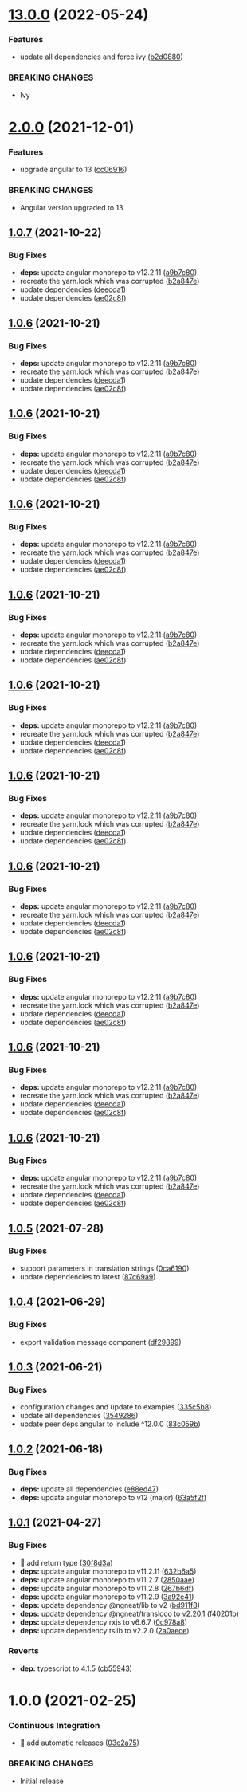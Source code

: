 # [13.0.0](https://github.com/RiskChallenger/translation-validation/compare/v12.0.0...v13.0.0) (2022-05-24)


### Features

* update all dependencies and force ivy ([b2d0880](https://github.com/RiskChallenger/translation-validation/commit/b2d0880c586617d7dfca58eea6d91fa28bbce632))


### BREAKING CHANGES

* Ivy

# [2.0.0](https://github.com/RiskChallenger/translation-validation/compare/v1.0.7...v2.0.0) (2021-12-01)


### Features

* upgrade angular to 13 ([cc06916](https://github.com/RiskChallenger/translation-validation/commit/cc06916163d64bafd559ab1e1834e20dd6727008))


### BREAKING CHANGES

* Angular version upgraded to 13

## [1.0.7](https://github.com/RiskChallenger/translation-validation/compare/v1.0.6...v1.0.7) (2021-10-22)


### Bug Fixes

* **deps:** update angular monorepo to v12.2.11 ([a9b7c80](https://github.com/RiskChallenger/translation-validation/commit/a9b7c806a3c205667eee96d52e1d7238b9a73a3e))
* recreate the yarn.lock which was corrupted ([b2a847e](https://github.com/RiskChallenger/translation-validation/commit/b2a847ea5d11ee8773e8fa0b3909fe2593cc50cc))
* update dependencies ([deecda1](https://github.com/RiskChallenger/translation-validation/commit/deecda18e4ff2f0805bb5d9f367ab092fe9c68f2))
* update dependencies ([ae02c8f](https://github.com/RiskChallenger/translation-validation/commit/ae02c8ffc383d838d610975177d8f8d010d970a9))

## [1.0.6](https://github.com/RiskChallenger/translation-validation/compare/v1.0.5...v1.0.6) (2021-10-21)


### Bug Fixes

* **deps:** update angular monorepo to v12.2.11 ([a9b7c80](https://github.com/RiskChallenger/translation-validation/commit/a9b7c806a3c205667eee96d52e1d7238b9a73a3e))
* recreate the yarn.lock which was corrupted ([b2a847e](https://github.com/RiskChallenger/translation-validation/commit/b2a847ea5d11ee8773e8fa0b3909fe2593cc50cc))
* update dependencies ([deecda1](https://github.com/RiskChallenger/translation-validation/commit/deecda18e4ff2f0805bb5d9f367ab092fe9c68f2))
* update dependencies ([ae02c8f](https://github.com/RiskChallenger/translation-validation/commit/ae02c8ffc383d838d610975177d8f8d010d970a9))

## [1.0.6](https://github.com/RiskChallenger/translation-validation/compare/v1.0.5...v1.0.6) (2021-10-21)


### Bug Fixes

* **deps:** update angular monorepo to v12.2.11 ([a9b7c80](https://github.com/RiskChallenger/translation-validation/commit/a9b7c806a3c205667eee96d52e1d7238b9a73a3e))
* recreate the yarn.lock which was corrupted ([b2a847e](https://github.com/RiskChallenger/translation-validation/commit/b2a847ea5d11ee8773e8fa0b3909fe2593cc50cc))
* update dependencies ([deecda1](https://github.com/RiskChallenger/translation-validation/commit/deecda18e4ff2f0805bb5d9f367ab092fe9c68f2))
* update dependencies ([ae02c8f](https://github.com/RiskChallenger/translation-validation/commit/ae02c8ffc383d838d610975177d8f8d010d970a9))

## [1.0.6](https://github.com/RiskChallenger/translation-validation/compare/v1.0.5...v1.0.6) (2021-10-21)


### Bug Fixes

* **deps:** update angular monorepo to v12.2.11 ([a9b7c80](https://github.com/RiskChallenger/translation-validation/commit/a9b7c806a3c205667eee96d52e1d7238b9a73a3e))
* recreate the yarn.lock which was corrupted ([b2a847e](https://github.com/RiskChallenger/translation-validation/commit/b2a847ea5d11ee8773e8fa0b3909fe2593cc50cc))
* update dependencies ([deecda1](https://github.com/RiskChallenger/translation-validation/commit/deecda18e4ff2f0805bb5d9f367ab092fe9c68f2))
* update dependencies ([ae02c8f](https://github.com/RiskChallenger/translation-validation/commit/ae02c8ffc383d838d610975177d8f8d010d970a9))

## [1.0.6](https://github.com/RiskChallenger/translation-validation/compare/v1.0.5...v1.0.6) (2021-10-21)


### Bug Fixes

* **deps:** update angular monorepo to v12.2.11 ([a9b7c80](https://github.com/RiskChallenger/translation-validation/commit/a9b7c806a3c205667eee96d52e1d7238b9a73a3e))
* recreate the yarn.lock which was corrupted ([b2a847e](https://github.com/RiskChallenger/translation-validation/commit/b2a847ea5d11ee8773e8fa0b3909fe2593cc50cc))
* update dependencies ([deecda1](https://github.com/RiskChallenger/translation-validation/commit/deecda18e4ff2f0805bb5d9f367ab092fe9c68f2))
* update dependencies ([ae02c8f](https://github.com/RiskChallenger/translation-validation/commit/ae02c8ffc383d838d610975177d8f8d010d970a9))

## [1.0.6](https://github.com/RiskChallenger/translation-validation/compare/v1.0.5...v1.0.6) (2021-10-21)


### Bug Fixes

* **deps:** update angular monorepo to v12.2.11 ([a9b7c80](https://github.com/RiskChallenger/translation-validation/commit/a9b7c806a3c205667eee96d52e1d7238b9a73a3e))
* recreate the yarn.lock which was corrupted ([b2a847e](https://github.com/RiskChallenger/translation-validation/commit/b2a847ea5d11ee8773e8fa0b3909fe2593cc50cc))
* update dependencies ([deecda1](https://github.com/RiskChallenger/translation-validation/commit/deecda18e4ff2f0805bb5d9f367ab092fe9c68f2))
* update dependencies ([ae02c8f](https://github.com/RiskChallenger/translation-validation/commit/ae02c8ffc383d838d610975177d8f8d010d970a9))

## [1.0.6](https://github.com/RiskChallenger/translation-validation/compare/v1.0.5...v1.0.6) (2021-10-21)


### Bug Fixes

* **deps:** update angular monorepo to v12.2.11 ([a9b7c80](https://github.com/RiskChallenger/translation-validation/commit/a9b7c806a3c205667eee96d52e1d7238b9a73a3e))
* recreate the yarn.lock which was corrupted ([b2a847e](https://github.com/RiskChallenger/translation-validation/commit/b2a847ea5d11ee8773e8fa0b3909fe2593cc50cc))
* update dependencies ([deecda1](https://github.com/RiskChallenger/translation-validation/commit/deecda18e4ff2f0805bb5d9f367ab092fe9c68f2))
* update dependencies ([ae02c8f](https://github.com/RiskChallenger/translation-validation/commit/ae02c8ffc383d838d610975177d8f8d010d970a9))

## [1.0.6](https://github.com/RiskChallenger/translation-validation/compare/v1.0.5...v1.0.6) (2021-10-21)


### Bug Fixes

* **deps:** update angular monorepo to v12.2.11 ([a9b7c80](https://github.com/RiskChallenger/translation-validation/commit/a9b7c806a3c205667eee96d52e1d7238b9a73a3e))
* recreate the yarn.lock which was corrupted ([b2a847e](https://github.com/RiskChallenger/translation-validation/commit/b2a847ea5d11ee8773e8fa0b3909fe2593cc50cc))
* update dependencies ([deecda1](https://github.com/RiskChallenger/translation-validation/commit/deecda18e4ff2f0805bb5d9f367ab092fe9c68f2))
* update dependencies ([ae02c8f](https://github.com/RiskChallenger/translation-validation/commit/ae02c8ffc383d838d610975177d8f8d010d970a9))

## [1.0.6](https://github.com/RiskChallenger/translation-validation/compare/v1.0.5...v1.0.6) (2021-10-21)


### Bug Fixes

* **deps:** update angular monorepo to v12.2.11 ([a9b7c80](https://github.com/RiskChallenger/translation-validation/commit/a9b7c806a3c205667eee96d52e1d7238b9a73a3e))
* recreate the yarn.lock which was corrupted ([b2a847e](https://github.com/RiskChallenger/translation-validation/commit/b2a847ea5d11ee8773e8fa0b3909fe2593cc50cc))
* update dependencies ([deecda1](https://github.com/RiskChallenger/translation-validation/commit/deecda18e4ff2f0805bb5d9f367ab092fe9c68f2))
* update dependencies ([ae02c8f](https://github.com/RiskChallenger/translation-validation/commit/ae02c8ffc383d838d610975177d8f8d010d970a9))

## [1.0.6](https://github.com/RiskChallenger/translation-validation/compare/v1.0.5...v1.0.6) (2021-10-21)


### Bug Fixes

* **deps:** update angular monorepo to v12.2.11 ([a9b7c80](https://github.com/RiskChallenger/translation-validation/commit/a9b7c806a3c205667eee96d52e1d7238b9a73a3e))
* recreate the yarn.lock which was corrupted ([b2a847e](https://github.com/RiskChallenger/translation-validation/commit/b2a847ea5d11ee8773e8fa0b3909fe2593cc50cc))
* update dependencies ([deecda1](https://github.com/RiskChallenger/translation-validation/commit/deecda18e4ff2f0805bb5d9f367ab092fe9c68f2))
* update dependencies ([ae02c8f](https://github.com/RiskChallenger/translation-validation/commit/ae02c8ffc383d838d610975177d8f8d010d970a9))

## [1.0.6](https://github.com/RiskChallenger/translation-validation/compare/v1.0.5...v1.0.6) (2021-10-21)


### Bug Fixes

* **deps:** update angular monorepo to v12.2.11 ([a9b7c80](https://github.com/RiskChallenger/translation-validation/commit/a9b7c806a3c205667eee96d52e1d7238b9a73a3e))
* recreate the yarn.lock which was corrupted ([b2a847e](https://github.com/RiskChallenger/translation-validation/commit/b2a847ea5d11ee8773e8fa0b3909fe2593cc50cc))
* update dependencies ([deecda1](https://github.com/RiskChallenger/translation-validation/commit/deecda18e4ff2f0805bb5d9f367ab092fe9c68f2))
* update dependencies ([ae02c8f](https://github.com/RiskChallenger/translation-validation/commit/ae02c8ffc383d838d610975177d8f8d010d970a9))

## [1.0.5](https://github.com/RiskChallenger/translation-validation/compare/v1.0.4...v1.0.5) (2021-07-28)


### Bug Fixes

* support parameters in translation strings ([0ca6190](https://github.com/RiskChallenger/translation-validation/commit/0ca6190b2c4bcd05286a4a7773ad664c8bae9e31))
* update dependencies to latest ([87c69a9](https://github.com/RiskChallenger/translation-validation/commit/87c69a96eff0050dd744f815e83961b1c1c9e647))

## [1.0.4](https://github.com/RiskChallenger/translation-validation/compare/v1.0.3...v1.0.4) (2021-06-29)


### Bug Fixes

* export validation message component ([df29899](https://github.com/RiskChallenger/translation-validation/commit/df29899a8b810d1f6eab5cc86bd40a8b490d6dab))

## [1.0.3](https://github.com/RiskChallenger/translation-validation/compare/v1.0.2...v1.0.3) (2021-06-21)


### Bug Fixes

* configuration changes and update to examples ([335c5b8](https://github.com/RiskChallenger/translation-validation/commit/335c5b88e556af401ebab236b851121b362466c4))
* update all dependencies ([3549286](https://github.com/RiskChallenger/translation-validation/commit/3549286a537088ab9c8a044fbc0e6916d0353dca))
* update peer deps angular to include ^12.0.0 ([83c059b](https://github.com/RiskChallenger/translation-validation/commit/83c059bee06993a78f3563089ca6525694d258d7))

## [1.0.2](https://github.com/RiskChallenger/translation-validation/compare/v1.0.1...v1.0.2) (2021-06-18)


### Bug Fixes

* **deps:** update all dependencies ([e88ed47](https://github.com/RiskChallenger/translation-validation/commit/e88ed47328ce46f0e8ac9bb0bfd1bb0b2069a20f))
* **deps:** update angular monorepo to v12 (major) ([63a5f2f](https://github.com/RiskChallenger/translation-validation/commit/63a5f2fd78305dcc634dbfcb6603cf5a7f958a61))

## [1.0.1](https://github.com/RiskChallenger/translation-validation/compare/v1.0.0...v1.0.1) (2021-04-27)


### Bug Fixes

* 🐛 add return type ([30f8d3a](https://github.com/RiskChallenger/translation-validation/commit/30f8d3a1d36773277de59b1d56e7d50c7fa53374))
* **deps:** update angular monorepo to v11.2.11 ([632b6a5](https://github.com/RiskChallenger/translation-validation/commit/632b6a563b78a271a96d73d5d30ac834eddcd256))
* **deps:** update angular monorepo to v11.2.7 ([2850aae](https://github.com/RiskChallenger/translation-validation/commit/2850aae585bbe734fd2db3fad771351dd7a43046))
* **deps:** update angular monorepo to v11.2.8 ([267b6df](https://github.com/RiskChallenger/translation-validation/commit/267b6df93d05976526c141bcd3627515caa41c35))
* **deps:** update angular monorepo to v11.2.9 ([3a92e41](https://github.com/RiskChallenger/translation-validation/commit/3a92e41393e0eeb8a10a0d2e2b483265ba063107))
* **deps:** update dependency @ngneat/lib to v2 ([bd911f8](https://github.com/RiskChallenger/translation-validation/commit/bd911f8fa23aa01e43f8294a7664d67cbe15e6da))
* **deps:** update dependency @ngneat/transloco to v2.20.1 ([f40201b](https://github.com/RiskChallenger/translation-validation/commit/f40201b6d0bc9530aae193f83fa0cb1f57931b3d))
* **deps:** update dependency rxjs to v6.6.7 ([0c978a8](https://github.com/RiskChallenger/translation-validation/commit/0c978a83ec8e4a3b53a436d6e85394b64111f49e))
* **deps:** update dependency tslib to v2.2.0 ([2a0aece](https://github.com/RiskChallenger/translation-validation/commit/2a0aece97c16a3f1d0088546e84625a931bba76f))


### Reverts

* **dep:** typescript to 4.1.5 ([cb55943](https://github.com/RiskChallenger/translation-validation/commit/cb5594384dfd30d05d25e36884ea50761eebf5a3))

# 1.0.0 (2021-02-25)


### Continuous Integration

* 🎡 add automatic releases ([03e2a75](https://github.com/RiskChallenger/translation-validation/commit/03e2a750ce498ca7a4dde949d04c9a3a8c0a725a))


### BREAKING CHANGES

* Initial release
